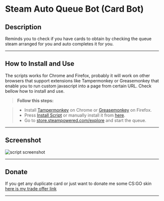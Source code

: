 # Steam Auto Queue Bot (Card Bot)

Description
-------------------
Reminds you to check if you have cards to obtain by checking the queue steam arranged for you and auto completes it for you.


----------


How to Install and Use
-------------------

The scripts works for Chrome and Firefox, probably it will work on other browsers that support extensions like Tampermonkey or Greasemonkey that enable you to run custom javascript into a page from certain URL. Check bellow how to install and use.

> **Follow this steps:**

> - Install [Tampermonkey](https://chrome.google.com/webstore/detail/tampermonkey/dhdgffkkebhmkfjojejmpbldmpobfkfo) on Chrome or [Greasemonkey](https://addons.mozilla.org/pt-pt/firefox/addon/greasemonkey/) on Firefox.
> - Press [Install Script](https://github.com/mig4ng/SteamAutoGameQueue/blob/master/SteamAutoGameQueue.user.js) or manually install it from [here](https://github.com/mig4ng/SteamQueueBotChristmas2015/blob/master/SteamAutoGameQueue.user.js).
> - Go to [store.steampowered.com/explore](http://store.steampowered.com/explore/) and start the queue.
> 

----------


Screenshot
-------------------
![script screenshot](http://i.imgur.com/bDUD4y0.png)

----------


Donate
-------------------

If you get any duplicate card or just want to donate me some CS:GO skin [here is my trade offer link](https://steamcommunity.com/tradeoffer/new/?partner=107239973&token=OacSUh60)

----------
